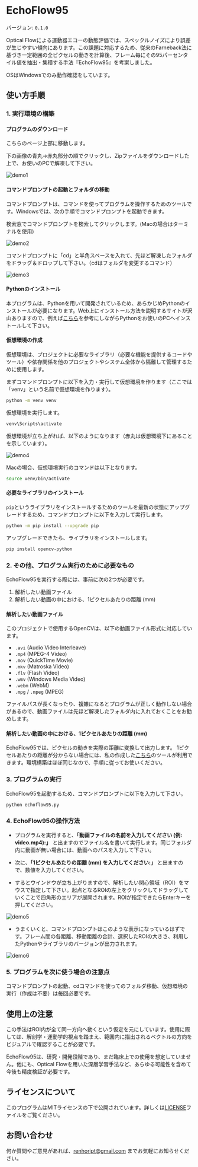 # EchoFlow95

バージョン: `0.1.0`

Optical Flowによる運動器エコーの動態評価では、スペックルノイズにより誤差が生じやすい傾向にあります。この課題に対応するため、従来のFarneback法に基づき一定範囲の全ピクセルの動きを計算後、フレーム毎にその95パーセンタイル値を抽出・集積する手法『EchoFlow95』を考案しました。

OSはWindowsでのみ動作確認をしています。

## 使い方手順
### 1. 実行環境の構築

#### プログラムのダウンロード
こちらのページ上部に移動します。

下の画像の青丸→赤丸部分の順でクリックし、Zipファイルをダウンロードした上で、お使いのPCで解凍して下さい。

![demo1](https://github.com/renhorikawa/echoflow95/blob/master/assets/demo1.png)

#### コマンドプロンプトの起動とフォルダの移動
コマンドプロンプトは、コマンドを使ってプログラムを操作するためのツールです。Windowsでは、次の手順でコマンドプロンプトを起動できます。

検索窓でコマンドプロンプトを検索してクリックします。(Macの場合はターミナルを使用)

![demo2](https://github.com/renhorikawa/echoflow95/blob/master/assets/demo2.png)


コマンドプロンプトに「cd」と半角スペースを入れて、先ほど解凍したフォルダをドラッグ＆ドロップして下さい。（cdはフォルダを変更するコマンド）

![demo3](https://github.com/renhorikawa/echoflow95/blob/master/assets/demo3.png)


#### Pythonのインストール
本プログラムは、Pythonを用いて開発されているため、あらかじめPythonのインストールが必要になります。Web上にインストール方法を説明するサイトが沢山ありますので、例えば[こちら](https://udemy.benesse.co.jp/development/python-work/python-install.html)を参考にしながらPythonをお使いのPCへインストールして下さい。


#### 仮想環境の作成
仮想環境は、プロジェクトに必要なライブラリ（必要な機能を提供するコードやツール）や依存関係を他のプロジェクトやシステム全体から隔離して管理するために使用します。

まずコマンドプロンプトに以下を入力・実行して仮想環境を作ります（ここでは「venv」という名前で仮想環境を作ります）。

```bash
python -m venv venv
```

仮想環境を実行します。

```bash
venv\Scripts\activate
```
仮想環境が立ち上がれば、以下のようになります（赤丸は仮想環境下にあることを示しています）。

![demo4](https://github.com/renhorikawa/echoflow95/blob/master/assets/demo4.png)

Macの場合、仮想環境実行のコマンドは以下となります。
```bash
source venv/bin/activate
```

#### 必要なライブラリのインストール

`pip`というライブラリをインストールするためのツールを最新の状態にアップグレードするため、コマンドプロンプトに以下を入力して実行します。
```bash
python -m pip install --upgrade pip
```

アップグレードできたら、ライブラリをインストールします。
```bash
pip install opencv-python 
```

### 2. その他、プログラム実行のために必要なもの
EchoFlow95を実行する際には、事前に次の2つが必要です。
1. 解析したい動画ファイル
2.  解析したい動画の中における、1ピクセルあたりの距離 (mm) 

#### 解析したい動画ファイル

このプロジェクトで使用するOpenCVは、以下の動画ファイル形式に対応しています。

- `.avi` (Audio Video Interleave)
- `.mp4` (MPEG-4 Video)
- `.mov` (QuickTime Movie)
- `.mkv` (Matroska Video)
- `.flv` (Flash Video)
- `.wmv` (Windows Media Video)
- `.webm` (WebM)
- `.mpg` / `.mpeg` (MPEG)

ファイルパスが長くなったり、複雑になるとプログラムが正しく動作しない場合があるので、動画ファイルは先ほど解凍したフォルダ内に入れておくことをお勧めします。

#### 解析したい動画の中における、1ピクセルあたりの距離 (mm) 
EchoFlow95では、ピクセルの動きを実際の距離に変換して出力します。
1ピクセルあたりの距離が分からない場合には、私の作成した[こちら](https://github.com/renhorikawa/calc_dist_app)のツールが利用できます。環境構築はほぼ同じなので、手順に従ってお使いください。

### 3. プログラムの実行
EchoFlow95を起動するため、コマンドプロンプトに以下を入力して下さい。

```bash
python echoflow95.py
```

### 4. EchoFlow95の操作方法

- プログラムを実行すると、**「動画ファイルの名前を入力してください (例: video.mp4):」** と出ますのでファイル名を書いて実行します。同じフォルダ内に動画が無い場合には、動画へのパスを入力して下さい。

- 次に、**「1ピクセルあたりの距離 (mm) を入力してください:」** と出ますので、数値を入力してください。

- するとウインドウが立ち上がりますので、解析したい関心領域（ROI）をマウスで指定して下さい。起点となるROIの左上をクリックしてドラッグしていくことで四角形のエリアが展開されます。ROIが指定できたらEnterキーを押してください。

![demo5](https://github.com/renhorikawa/echoflow95/blob/master/assets/demo5.png) 

- うまくいくと、コマンドプロンプトはこのような表示になっているはずです。フレーム間の各距離、移動距離の合計、選択したROIの大きさ、利用したPythonやライブラリのバージョンが出力されます。

![demo6](https://github.com/renhorikawa/echoflow95/blob/master/assets/demo6.png) 

### 5. プログラムを次に使う場合の注意点
コマンドプロンプトの起動、cdコマンドを使ってのフォルダ移動、仮想環境の実行（作成は不要）は毎回必要です。

## 使用上の注意
この手法はROI内が全て同一方向へ動くという仮定を元にしています。使用に際しては、解剖学・運動学的視点を踏まえ、範囲内に描出されるベクトルの方向をビジュアルで確認することが必要です。

EchoFlow95は、研究・開発段階であり、まだ臨床上での使用を想定していません。他にも、Optical Flowを用いた深層学習手法など、あらゆる可能性を含めて今後も精度検証が必要です。

## ライセンスについて
このプログラムはMITライセンスの下で公開されています。詳しくは[LICENSE](https://github.com/renhorikawa/echoflow95/blob/master/LICENSE.txt)ファイルをご覧ください。

## お問い合わせ

何か質問やご意見があれば、[renhoript@gmail.com](mailto:renhoript@gmail.com) までお気軽にお知らせください。
